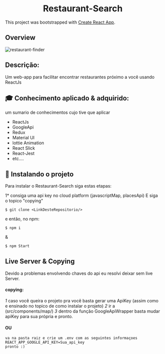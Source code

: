 ﻿<h1 align="center">Restaurant-Search</h1>


This project was bootstrapped with [Create React App](https://github.com/facebook/create-react-app).
## Overview
<img src="https://i.ibb.co/Mg0YrGb/restaurant-finder.png" alt="restaurant-finder">

## Descrição:
Um web-app para facilitar encontrar restaurantes próximo a você usando ReactJs

## 🎓 Conhecimento aplicado & adquirido:
um sumario de conhecimentos cujo tive que aplicar
- <a hred=#aaa>ReactJs<a/>
- <a hred=#aaa>GoogleApi<a/>
- <a hred=#aaa>Redux<a/>
- <a hred=#aaa>Material UI<a/>
- <a hred=#aaa>lottie Animation<a/>
- <a hred=#aaa>React Slick<a/>
-  <a hred=#aaa>React-Jest<a/>
- etc....



## 🚀 Instalando o projeto

Para instalar o Restaurant-Search siga estas etapas:

1* consiga uma api key no cloud platform (javascriptMap, placesApi) E siga o topico "copying" 

```git
$ git clone <LinkDesteRepositorio/>
```
e então, no npm:
```js 
$ npm i
```
&
```js
$ npm Start
```


## Live Server & Copying
 Devido a problemas envolvendo chaves do api eu resolvi deixar sem live Server.
#### copying:
*1* caso você queira o projeto pra você basta gerar uma ApiKey (assim como e ensinado no topico de como instalar o projeto)
*2* ir a (src/components/map/)
*3* dentro da função GoogleApiWrapper basta mudar apiKey para sua própria e pronto.
#### OU 
    va na pasta raiz e crie um .env com as seguintes informaçoes REACT_APP_GOOGLE_API_KEY=Sua_api_key
    pronto :)
 


